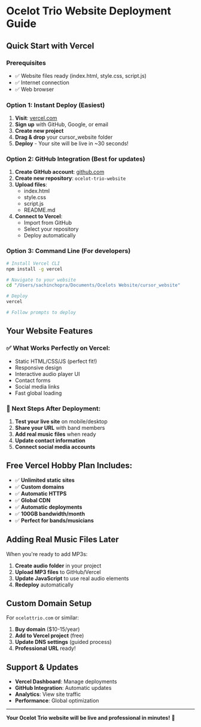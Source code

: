 # Ocelot Trio Website Deployment Guide

## Quick Start with Vercel

### Prerequisites
- ✅ Website files ready (index.html, style.css, script.js)
- ✅ Internet connection
- ✅ Web browser

### Option 1: Instant Deploy (Easiest)

1. **Visit**: [vercel.com](https://vercel.com)
2. **Sign up** with GitHub, Google, or email
3. **Create new project**
4. **Drag & drop** your cursor_website folder
5. **Deploy** - Your site will be live in ~30 seconds!

### Option 2: GitHub Integration (Best for updates)

1. **Create GitHub account**: [github.com](https://github.com)
2. **Create new repository**: `ocelot-trio-website`
3. **Upload files**:
   - index.html
   - style.css
   - script.js
   - README.md
4. **Connect to Vercel**:
   - Import from GitHub
   - Select your repository
   - Deploy automatically

### Option 3: Command Line (For developers)

```bash
# Install Vercel CLI
npm install -g vercel

# Navigate to your website
cd "/Users/sachinchopra/Documents/Ocelots Website/cursor_website"

# Deploy
vercel

# Follow prompts to deploy
```

## Your Website Features

### ✅ What Works Perfectly on Vercel:
- Static HTML/CSS/JS (perfect fit!)
- Responsive design
- Interactive audio player UI
- Contact forms
- Social media links
- Fast global loading

### 🔧 Next Steps After Deployment:

1. **Test your live site** on mobile/desktop
2. **Share your URL** with band members
3. **Add real music files** when ready
4. **Update contact information**
5. **Connect social media accounts**

## Free Vercel Hobby Plan Includes:
- ✅ **Unlimited static sites**
- ✅ **Custom domains**
- ✅ **Automatic HTTPS**
- ✅ **Global CDN**
- ✅ **Automatic deployments**
- ✅ **100GB bandwidth/month**
- ✅ **Perfect for bands/musicians**

## Adding Real Music Files Later

When you're ready to add MP3s:

1. **Create audio folder** in your project
2. **Upload MP3 files** to GitHub/Vercel
3. **Update JavaScript** to use real audio elements
4. **Redeploy** automatically

## Custom Domain Setup

For `ocelottrio.com` or similar:

1. **Buy domain** ($10-15/year)
2. **Add to Vercel project** (free)
3. **Update DNS settings** (guided process)
4. **Professional URL** ready!

## Support & Updates

- **Vercel Dashboard**: Manage deployments
- **GitHub Integration**: Automatic updates
- **Analytics**: View site traffic
- **Performance**: Global optimization

---

**Your Ocelot Trio website will be live and professional in minutes!** 🎵 